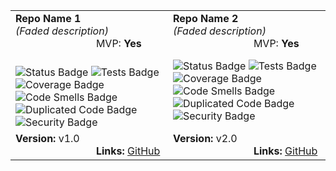<table>
  <tr>
    <td><strong>Repo Name 1</strong><br><em>(Faded description)</em>&nbsp;&nbsp;&nbsp;&nbsp;&nbsp;&nbsp;&nbsp;&nbsp;&nbsp;&nbsp;
      &nbsp;&nbsp;&nbsp;&nbsp;&nbsp;&nbsp;&nbsp;&nbsp;&nbsp;&nbsp;&nbsp;&nbsp;&nbsp;&nbsp;&nbsp;&nbsp;&nbsp;&nbsp;&nbsp;&nbsp;&nbsp;&nbsp;&nbsp;&nbsp;&nbsp;&nbsp;&nbsp;&nbsp;&nbsp;&nbspMVP: <strong>Yes</strong></td>
    <td><strong>Repo Name 2</strong><br><em>(Faded description)</em>&nbsp;&nbsp;&nbsp;&nbsp;&nbsp;&nbsp;&nbsp;&nbsp;&nbsp;&nbsp;
      &nbsp;&nbsp;&nbsp;&nbsp;&nbsp;&nbsp;&nbsp;&nbsp;&nbsp;&nbsp;&nbsp;&nbsp;&nbsp;&nbsp;&nbsp;&nbsp;&nbsp;&nbsp;&nbsp;&nbsp;&nbsp;&nbsp;&nbsp;&nbsp;&nbsp;&nbsp;&nbsp;&nbsp;&nbsp;&nbsp;MVP: <strong>Yes</strong></td>
  </tr>
  <tr>
    <td>
      <br><img src="https://img.shields.io/badge/Status-Active-lightgray" alt="Status Badge"> 
      <img src="https://img.shields.io/badge/Tests-Passing-lightgray" alt="Tests Badge">
      <img src="https://img.shields.io/badge/Coverage-90%25-lightgray" alt="Coverage Badge">
      <img src="https://img.shields.io/badge/Code%20Smells-Low-lightgray" alt="Code Smells Badge"><br>
      <img src="https://img.shields.io/badge/Duplicated%20Code-Low-lightgray" alt="Duplicated Code Badge">
      <img src="https://img.shields.io/badge/Security-A-green" alt="Security Badge"><br>
    </td>
    <td>
      <img src="https://img.shields.io/badge/Status-Active-lightgray" alt="Status Badge"> 
      <img src="https://img.shields.io/badge/Tests-Passing-lightgray" alt="Tests Badge">
      <img src="https://img.shields.io/badge/Coverage-90%25-lightgray" alt="Coverage Badge">
      <img src="https://img.shields.io/badge/Code%20Smells-Low-lightgray" alt="Code Smells Badge"><br>
      <img src="https://img.shields.io/badge/Duplicated%20Code-Low-lightgray" alt="Duplicated Code Badge">
      <img src="https://img.shields.io/badge/Security-A-green" alt="Security Badge">
    </td>
  </tr>
  <tr>
    <td><strong>Version:</strong> v1.0 <strong>&nbsp;&nbsp;&nbsp;&nbsp;&nbsp;&nbsp;&nbsp;&nbsp;&nbsp;&nbsp;
      &nbsp;&nbsp;&nbsp;&nbsp;&nbsp;&nbsp;&nbsp;&nbsp;&nbsp;&nbsp;&nbsp;&nbsp;&nbsp;&nbsp;&nbsp;&nbsp;&nbsp;&nbsp;&nbsp;&nbsp;&nbsp;&nbsp;&nbsp;&nbsp;&nbsp;&nbsp;&nbsp;&nbsp;&nbsp;&nbspLinks:</strong> <a href="https://github.com">GitHub</a></td>
    <td><strong>Version:</strong> v2.0 <strong>&nbsp;&nbsp;&nbsp;&nbsp;&nbsp;&nbsp;&nbsp;&nbsp;&nbsp;&nbsp;
      &nbsp;&nbsp;&nbsp;&nbsp;&nbsp;&nbsp;&nbsp;&nbsp;&nbsp;&nbsp;&nbsp;&nbsp;&nbsp;&nbsp;&nbsp;&nbsp;&nbsp;&nbsp;&nbsp;&nbsp;&nbsp;&nbsp;&nbsp;&nbsp;&nbsp;&nbsp;&nbsp;&nbsp;&nbsp;&nbspLinks:</strong> <a href="https://github.com">GitHub</a></td>
  </tr>
</table>
